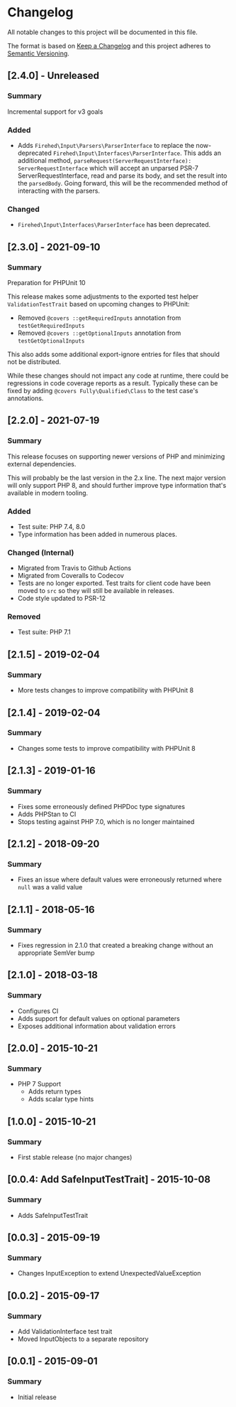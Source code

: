 # Changelog
All notable changes to this project will be documented in this file.

The format is based on [Keep a Changelog](http://keepachangelog.com/) and this project adheres to [Semantic Versioning](http://semver.org/).
## [2.4.0] - Unreleased
### Summary
Incremental support for v3 goals

### Added
- Adds `Firehed\Input\Parsers\ParserInterface` to replace the now-deprecated `Firehed\Input\Interfaces\ParserInterface`.
  This adds an additional method, `parseRequest(ServerRequestInterface): ServerRequestInterface` which will accept an unparsed PSR-7 ServerRequestInterface, read and parse its body, and set the result into the `parsedBody`.
  Going forward, this will be the recommended method of interacting with the parsers.

### Changed
- `Firehed\Input\Interfaces\ParserInterface` has been deprecated.

## [2.3.0] - 2021-09-10
### Summary
Preparation for PHPUnit 10

This release makes some adjustments to the exported test helper `ValidationTestTrait` based on upcoming changes to PHPUnit:
- Removed `@covers ::getRequiredInputs` annotation from `testGetRequiredInputs`
- Removed `@covers ::getOptionalInputs` annotation from `testGetOptionalInputs`

This also adds some additional export-ignore entries for files that should not be distributed.

While these changes should not impact any code at runtime, there could be regressions in code coverage reports as a result.
Typically these can be fixed by adding `@covers Fully\Qualified\Class` to the test case's annotations.

## [2.2.0] - 2021-07-19
### Summary
This release focuses on supporting newer versions of PHP and minimizing external dependencies.

This will probably be the last version in the 2.x line.
The next major version will only support PHP 8, and should further improve type information that's available in modern tooling.

### Added
- Test suite: PHP 7.4, 8.0
- Type information has been added in numerous places.

### Changed (Internal)
- Migrated from Travis to Github Actions
- Migrated from Coveralls to Codecov
- Tests are no longer exported. Test traits for client code have been moved to `src` so they will still be available in releases.
- Code style updated to PSR-12

### Removed
- Test suite: PHP 7.1

## [2.1.5] - 2019-02-04
### Summary
- More tests changes to improve compatibility with PHPUnit 8

## [2.1.4] - 2019-02-04
### Summary
- Changes some tests to improve compatibility with PHPUnit 8

## [2.1.3] - 2019-01-16
### Summary
- Fixes some erroneously defined PHPDoc type signatures
- Adds PHPStan to CI
- Stops testing against PHP 7.0, which is no longer maintained

## [2.1.2] - 2018-09-20
### Summary
- Fixes an issue where default values were erroneously returned where `null` was a valid value

## [2.1.1] - 2018-05-16
### Summary
- Fixes regression in 2.1.0 that created a breaking change without an appropriate SemVer bump

## [2.1.0] - 2018-03-18
### Summary
- Configures CI
- Adds support for default values on optional parameters
- Exposes additional information about validation errors

## [2.0.0] - 2015-10-21
### Summary
- PHP 7 Support
  - Adds return types
  - Adds scalar type hints

## [1.0.0] - 2015-10-21
### Summary
- First stable release (no major changes)

## [0.0.4: Add SafeInputTestTrait] - 2015-10-08
### Summary
- Adds SafeInputTestTrait

## [0.0.3] - 2015-09-19
### Summary
- Changes InputException to extend UnexpectedValueException

## [0.0.2] - 2015-09-17
### Summary
- Add ValidationInterface test trait
- Moved InputObjects to a separate repository

## [0.0.1] - 2015-09-01
### Summary
- Initial release
